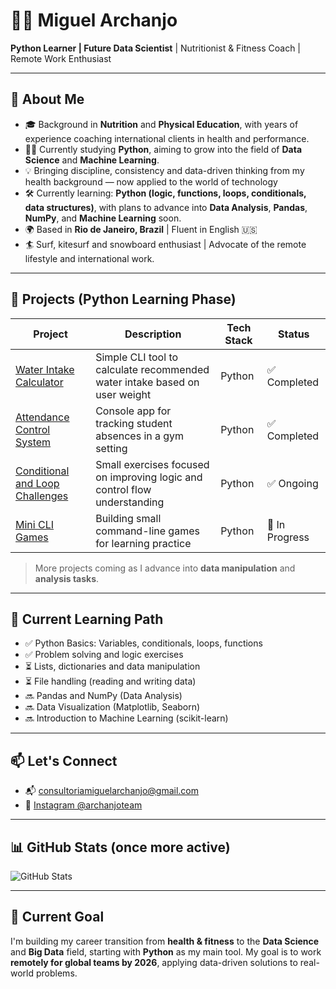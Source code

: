 # 👨‍💻 Miguel Archanjo

**Python Learner | Future Data Scientist** | Nutritionist & Fitness Coach | Remote Work Enthusiast

---

## 🧠 About Me

- 🎓 Background in **Nutrition** and **Physical Education**, with years of experience coaching international clients in health and performance.
- 🧑‍💻 Currently studying **Python**, aiming to grow into the field of **Data Science** and **Machine Learning**.
- 💡 Bringing discipline, consistency and data-driven thinking from my health background — now applied to the world of technology
- 🛠️ Currently learning: **Python (logic, functions, loops, conditionals, data structures)**, with plans to advance into **Data Analysis**, **Pandas**, **NumPy**, and **Machine Learning** soon.
- 🌍 Based in **Rio de Janeiro, Brazil** | Fluent in English 🇺🇸
- 🏄 Surf, kitesurf and snowboard enthusiast | Advocate of the remote lifestyle and international work.

---

## 🚀 Projects (Python Learning Phase)

| Project | Description | Tech Stack | Status |
|--------|-------------|------------|--------|
| [Water Intake Calculator](#) | Simple CLI tool to calculate recommended water intake based on user weight | Python | ✅ Completed |
| [Attendance Control System](#) | Console app for tracking student absences in a gym setting | Python | ✅ Completed |
| [Conditional and Loop Challenges](#) | Small exercises focused on improving logic and control flow understanding | Python | ✅ Ongoing |
| [Mini CLI Games](#) | Building small command-line games for learning practice | Python | 🚧 In Progress |

> More projects coming as I advance into **data manipulation** and **analysis tasks**.

---

## 🎯 Current Learning Path

- ✅ Python Basics: Variables, conditionals, loops, functions
- ✅ Problem solving and logic exercises
- ⏳ Lists, dictionaries and data manipulation
- ⏳ File handling (reading and writing data)
- 🔜 Pandas and NumPy (Data Analysis)
- 🔜 Data Visualization (Matplotlib, Seaborn)
- 🔜 Introduction to Machine Learning (scikit-learn)

---

## 📫 Let's Connect

- 📬 [consultoriamiguelarchanjo@gmail.com](mailto:consultoriamiguelarchanjo@gmail.com)
- 📸 [Instagram @archanjoteam](https://instagram.com/archanjoteam)

---

## 📊 GitHub Stats (once more active)

![GitHub Stats](https://github-readme-stats.vercel.app/api?username=miguelarchanjo&show_icons=true&theme=tokyonight)

---

## 🔭 Current Goal

I'm building my career transition from **health & fitness** to the **Data Science** and **Big Data** field, starting with **Python** as my main tool. My goal is to work **remotely for global teams by 2026**, applying data-driven solutions to real-world problems.
